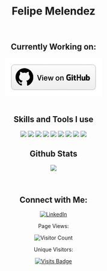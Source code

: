 <div align="center">
<h1>Felipe Melendez</h1>

</br>



## Currently Working on:
<div align="center">
  <a href="https://github.com/feliCali/VueEduPlayground">
    <img src="https://github.com/JamesSedlacek/iOS-Portfolio/blob/main/Images/Other/view_on_github.png" height=100 width=258> 
  </a>
 </div><br>

## Skills and Tools I use
<img height="62em" src="https://upload.wikimedia.org/wikipedia/commons/1/18/C_Programming_Language.svg"/>
<img height="62em" src="https://upload.wikimedia.org/wikipedia/commons/3/3b/Javascript_Logo.png"/>
<img height="62em" src="https://www.vectorlogo.zone/logos/ruby-lang/ruby-lang-icon.svg"/>
<img height="62em" src="https://www.vectorlogo.zone/logos/nodejs/nodejs-ar21.svg"/>
<img height="62em" src="https://www.vectorlogo.zone/logos/w3_html5/w3_html5-icon.svg"/>
<img height="62em" src="https://www.vectorlogo.zone/logos/w3_css/w3_css-icon.svg"/>
<img height="62em" src="https://upload.wikimedia.org/wikipedia/commons/4/47/React.svg"/>
<img height="62em" src="https://user-images.githubusercontent.com/10991489/119416543-285a9800-bcf4-11eb-8755-a9351330ef0d.jpg"/> 
<img height="62em" src="https://www.vectorlogo.zone/logos/github/github-icon.svg"/>

</br>

## Github Stats
<p>
  <a href="https://github.com/felipemelendez">
    <img height="180em" src="https://github-readme-stats.vercel.app/api?username=felipemelendez&count_private=true&show_icons=true&theme=algolia&&include_all_commits=true"/>
  </a>
</p>

</br>

## Connect with Me:

[<img alt="LinkedIn" src="https://img.shields.io/badge/linkedin%20-%230077B5.svg?&style=for-the-badge&logo=linkedin&logoColor=white"/>][linkedin]

[linkedin]: https://www.linkedin.com/in/felipemelendez/

<p>Page Views:</p>

![Visitor Count](https://profile-counter.glitch.me/{felipemelendez}/count.svg)

<p>Unique Visitors:</p>

[![Visits Badge](https://badges.pufler.dev/visits/felipemelendez/felipemelendez)](https://felipemelendez.com)

</div>

